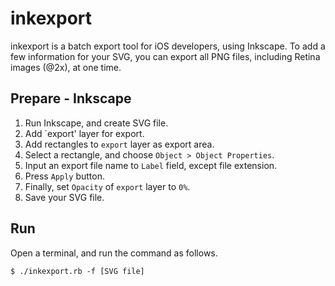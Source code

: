 inkexport
=========

inkexport is a batch export tool for iOS developers, using Inkscape.
To add a few information for your SVG, you can export all PNG files, including Retina images (@2x), at one time.

Prepare - Inkscape
------------------

1. Run Inkscape, and create SVG file.
2. Add `export' layer for export.
3. Add rectangles to `export` layer as export area.
4. Select a rectangle, and choose `Object > Object Properties`.
5. Input an export file name to `Label` field, except file extension.
6. Press `Apply` button.
7. Finally, set `Opacity` of `export` layer to `0%`.
8. Save your SVG file.

Run
---

Open a terminal, and run the command as follows.

	$ ./inkexport.rb -f [SVG file]

